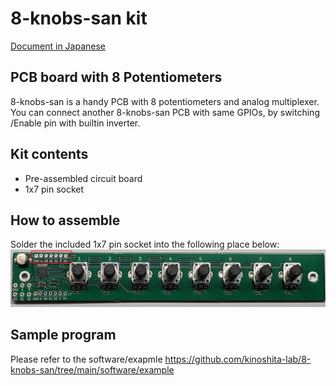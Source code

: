 # 8-knobs-san kit

[Document in Japanese](README_ja.md)
## PCB board with 8 Potentiometers

8-knobs-san is a handy PCB with 8 potentiometers and analog multiplexer.
You can connect another 8-knobs-san PCB with same GPIOs, by switching /Enable pin with builtin inverter.

## Kit contents

- Pre-assembled circuit board
- 1x7 pin socket

## How to assemble

Solder the included 1x7 pin socket into the following place below:
![](./img/img.png)

## Sample program

Please refer to the software/exapmle <https://github.com/kinoshita-lab/8-knobs-san/tree/main/software/example>
